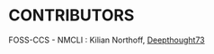 # CONTRIBUTORS

FOSS-CCS - NMCLI : Kilian Northoff, [Deepthought73](https://github.com/Deepthought73)
